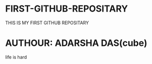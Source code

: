 # FIRST-GITHUB-REPOSITARY
THIS IS MY FIRST GITHUB REPOSITARY
<br>
<h1>AUTHOUR: ADARSHA DAS(cube)</h1>
<P>life is hard</p>

